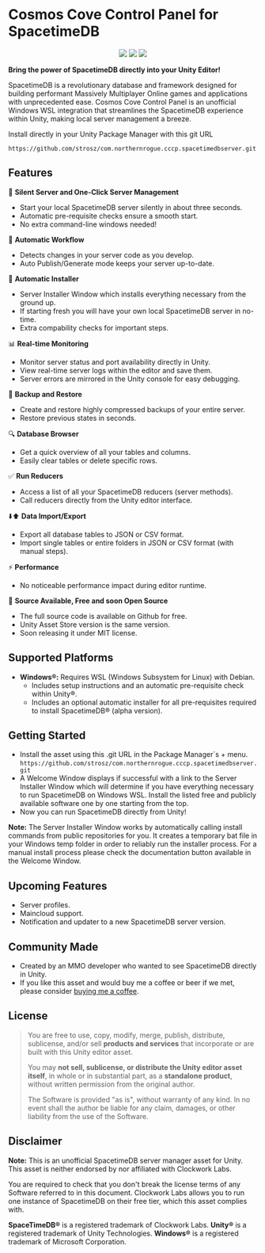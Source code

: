 # Cosmos Cove Control Panel for SpacetimeDB
<p align="center">
<a href="https://github.com/strosz/com.northernrogue.cccp.spacetimedbserver"><img src="https://img.shields.io/badge/Made%20with-Unity-57b9d3.svg?style=flat&logo=unity"></a>
<a href="https://github.com/strosz/com.northernrogue.cccp.spacetimedbserver"><img src="https://img.shields.io/github/v/release/strosz/com.northernrogue.cccp.spacetimedbserver?color=%23ff00a0&include_prereleases&label=version&sort=semver&style=flat-square"></a>
<a href="https://ko-fi.com/northernrogue"><img src="https://img.shields.io/badge/buy%20me%20a%20ko-fi-8A2BE2"></a>
</p>

**Bring the power of SpacetimeDB directly into your Unity Editor!**

SpacetimeDB is a revolutionary database and framework designed for building performant Massively Multiplayer Online games and applications with unprecedented ease. Cosmos Cove Control Panel is an unofficial Windows WSL integration that streamlines the SpacetimeDB experience within Unity, making local server management a breeze.

Install directly in your Unity Package Manager with this git URL

```https://github.com/strosz/com.northernrogue.cccp.spacetimedbserver.git```

## Features

🚀 **Silent Server and One-Click Server Management**
   - Start your local SpacetimeDB server silently in about three seconds.
   - Automatic pre-requisite checks ensure a smooth start.
   - No extra command-line windows needed!

🔄 **Automatic Workflow**
   - Detects changes in your server code as you develop.
   - Auto Publish/Generate mode keeps your server up-to-date.

🌱 **Automatic Installer**
   - Server Installer Window which installs everything necessary from the ground up.
   - If starting fresh you will have your own local SpacetimeDB server in no-time.
   - Extra compability checks for important steps.

📊 **Real-time Monitoring**
   - Monitor server status and port availability directly in Unity.
   - View real-time server logs within the editor and save them.
   - Server errors are mirrored in the Unity console for easy debugging.

💾 **Backup and Restore**
   - Create and restore highly compressed backups of your entire server.
   - Restore previous states in seconds.

🔍 **Database Browser**
   - Get a quick overview of all your tables and columns.
   - Easily clear tables or delete specific rows.

✅ **Run Reducers**
   - Access a list of all your SpacetimeDB reducers (server methods).
   - Call reducers directly from the Unity editor interface.

⬇️⬆️ **Data Import/Export**
   - Export all database tables to JSON or CSV format.
   - Import single tables or entire folders in JSON or CSV format (with manual steps).

⚡ **Performance**
   - No noticeable performance impact during editor runtime.

🔧 **Source Available, Free and soon Open Source**
   - The full source code is available on Github for free.
   - Unity Asset Store version is the same version.
   - Soon releasing it under MIT license.

## Supported Platforms

*   **Windows®:** Requires WSL (Windows Subsystem for Linux) with Debian.
    *   Includes setup instructions and an automatic pre-requisite check within Unity®.
    *   Includes an optional automatic installer for all pre-requisites required to install SpacetimeDB® (alpha version).

## Getting Started
   - Install the asset using this .git URL in the Package Manager´s + menu.
   ```https://github.com/strosz/com.northernrogue.cccp.spacetimedbserver.git```
   - A Welcome Window displays if successful with a link to the Server Installer Window which will determine if you have everything necessary to run SpacetimeDB on Windows WSL. Install the listed free and publicly available software one by one starting from the top. 
   - Now you can run SpacetimeDB directly from Unity!

   **Note:** The Server Installer Window works by automatically calling install commands from public repositories for you. It creates a temporary bat file in your Windows temp folder in order to reliably run the installer process. For a manual install process please check the documentation button available in the Welcome Window.

## Upcoming Features
   - Server profiles.
   - Maincloud support.
   - Notification and updater to a new SpacetimeDB server version.

## Community Made
   - Created by an MMO developer who wanted to see SpacetimeDB directly in Unity.
   - If you like this asset and would buy me a coffee or beer if we met,
   please consider <a href="https://ko-fi.com/northernrogue">buying me a coffee</a>.

## License
> You are free to use, copy, modify, merge, publish, distribute, sublicense, and/or sell **products and services** that incorporate or are built with this Unity editor asset.  
>  
> You may **not sell, sublicense, or distribute the Unity editor asset itself**, in whole or in substantial part, as a **standalone product**, without written permission from the original author.  
>  
> The Software is provided "as is", without warranty of any kind. In no event shall the author be liable for any claim, damages, or other liability from the use of the Software.

## Disclaimer

   **Note:** This is an unofficial SpacetimeDB server manager asset for Unity. This asset is neither endorsed by nor affiliated with Clockwork Labs.

   You are required to check that you don't break the license terms of any Software referred to in this document. Clockwork Labs allows you to run one instance of SpacetimeDB on their free tier, which this asset complies with.

**SpaceTimeDB®** is a registered trademark of Clockwork Labs. 
**Unity®** is a registered trademark of Unity Technologies.
**Windows®** is a registered trademark of Microsoft Corporation.